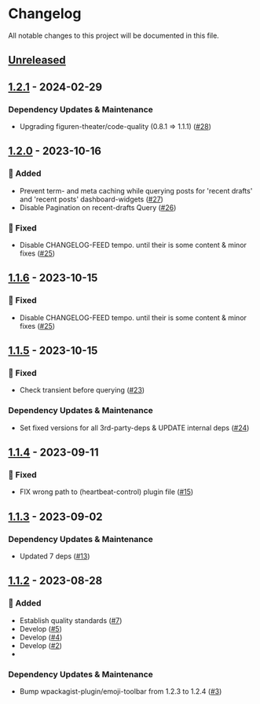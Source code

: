 # Changelog

All notable changes to this project will be documented in this file.

## [Unreleased](https://github.com/figuren-theater/ft-admin-ui/compare/1.2.1...HEAD)

## [1.2.1](https://github.com/figuren-theater/ft-admin-ui/compare/1.2.0...1.2.1) - 2024-02-29

### Dependency Updates & Maintenance

- Upgrading figuren-theater/code-quality (0.8.1 => 1.1.1) ([#28](https://github.com/figuren-theater/ft-admin-ui/pull/28))

## [1.2.0](https://github.com/figuren-theater/ft-admin-ui/compare/1.1.6...1.2.0) - 2023-10-16

### 🚀 Added

- Prevent term- and meta caching while querying posts for 'recent drafts' and 'recent posts' dashboard-widgets ([#27](https://github.com/figuren-theater/ft-admin-ui/pull/27))
- Disable Pagination on recent-drafts Query ([#26](https://github.com/figuren-theater/ft-admin-ui/pull/26))

### 🐛 Fixed

- Disable CHANGELOG-FEED tempo. until their is some content & minor fixes ([#25](https://github.com/figuren-theater/ft-admin-ui/pull/25))

## [1.1.6](https://github.com/figuren-theater/ft-admin-ui/compare/1.1.5...1.1.6) - 2023-10-15

### 🐛 Fixed

- Disable CHANGELOG-FEED tempo. until their is some content & minor fixes ([#25](https://github.com/figuren-theater/ft-admin-ui/pull/25))

## [1.1.5](https://github.com/figuren-theater/ft-admin-ui/compare/1.1.4...1.1.5) - 2023-10-15

### 🐛 Fixed

- Check transient before querying ([#23](https://github.com/figuren-theater/ft-admin-ui/pull/23))

### Dependency Updates & Maintenance

- Set fixed versions for all 3rd-party-deps & UPDATE internal deps ([#24](https://github.com/figuren-theater/ft-admin-ui/pull/24))

## [1.1.4](https://github.com/figuren-theater/ft-admin-ui/compare/1.1.3...1.1.4) - 2023-09-11

### 🐛 Fixed

- FIX wrong path to (heartbeat-control) plugin file ([#15](https://github.com/figuren-theater/ft-admin-ui/pull/15))

## [1.1.3](https://github.com/figuren-theater/ft-admin-ui/compare/1.1.2...1.1.3) - 2023-09-02

### Dependency Updates & Maintenance

- Updated 7 deps ([#13](https://github.com/figuren-theater/ft-admin-ui/pull/13))

## [1.1.2](https://github.com/figuren-theater/ft-admin-ui/compare/1.1.1...1.1.2) - 2023-08-28

### 🚀 Added

- Establish quality standards  ([#7](https://github.com/figuren-theater/ft-admin-ui/pull/7))
- Develop ([#5](https://github.com/figuren-theater/ft-admin-ui/pull/5))
- Develop ([#4](https://github.com/figuren-theater/ft-admin-ui/pull/4))
- Develop ([#2](https://github.com/figuren-theater/ft-admin-ui/pull/2))
- 

### Dependency Updates & Maintenance

- Bump wpackagist-plugin/emoji-toolbar from 1.2.3 to 1.2.4 ([#3](https://github.com/figuren-theater/ft-admin-ui/pull/3))

